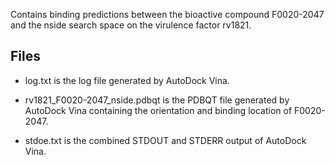 Contains binding predictions between the bioactive compound F0020-2047 and the nside search space on the virulence factor rv1821.

## Files

- log.txt is the log file generated by AutoDock Vina.

- rv1821_F0020-2047_nside.pdbqt is the PDBQT file generated by AutoDock Vina containing the orientation and binding location of F0020-2047.

- stdoe.txt is the combined STDOUT and STDERR output of AutoDock Vina.

